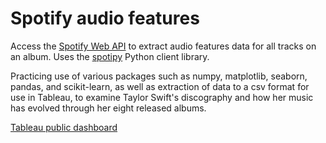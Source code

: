 # Spotify audio features
Access the [Spotify Web API](https://developer.spotify.com/documentation/web-api/) to extract audio features data for all tracks on an album.
Uses the [spotipy](https://github.com/plamere/spotipy) Python client library.

Practicing use of various packages such as numpy, matplotlib, seaborn, pandas, and scikit-learn, as well as extraction of data to a csv format for use in Tableau, to examine Taylor Swift's discography and how her music has evolved through her eight released albums.

[Tableau public dashboard](https://public.tableau.com/profile/william.li3350#!/vizhome/SpotifygeneratedaudiofeaturesforTaylorSwiftsdiscography/Dashboard1)

